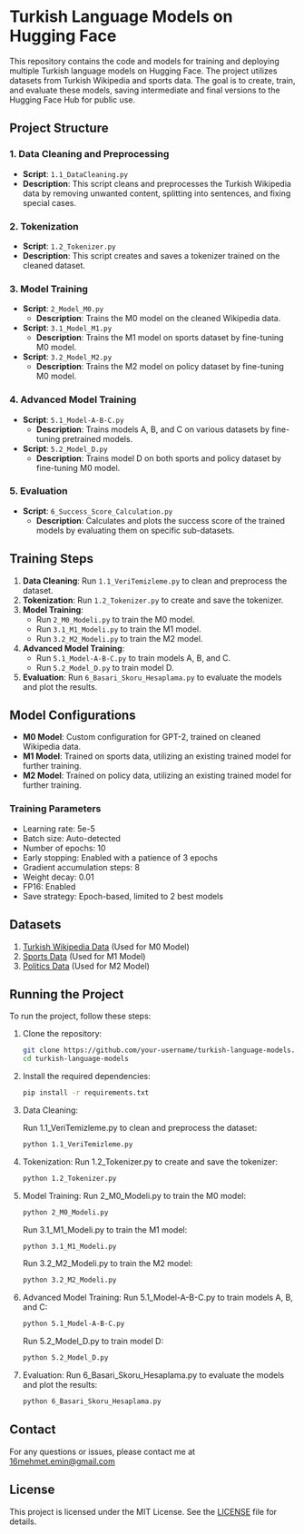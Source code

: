 # Turkish Language Models on Hugging Face

This repository contains the code and models for training and deploying multiple Turkish language models on Hugging Face. The project utilizes datasets from Turkish Wikipedia and sports data. The goal is to create, train, and evaluate these models, saving intermediate and final versions to the Hugging Face Hub for public use.

## Project Structure

### 1. Data Cleaning and Preprocessing
- **Script**: `1.1_DataCleaning.py`
- **Description**: This script cleans and preprocesses the Turkish Wikipedia data by removing unwanted content, splitting into sentences, and fixing special cases.

### 2. Tokenization
- **Script**: `1.2_Tokenizer.py`
- **Description**: This script creates and saves a tokenizer trained on the cleaned dataset.

### 3. Model Training
- **Script**: `2_Model_M0.py`
  - **Description**: Trains the M0 model on the cleaned Wikipedia data.
- **Script**: `3.1_Model_M1.py`
  - **Description**: Trains the M1 model on sports dataset by fine-tuning M0 model.
- **Script**: `3.2_Model_M2.py`
  - **Description**: Trains the M2 model on policy dataset by fine-tuning M0 model.

### 4. Advanced Model Training
- **Script**: `5.1_Model-A-B-C.py`
  - **Description**: Trains models A, B, and C on various datasets by fine-tuning pretrained models.
- **Script**: `5.2_Model_D.py`
  - **Description**: Trains model D on both sports and policy dataset by fine-tuning M0 model.

### 5. Evaluation
- **Script**: `6_Success_Score_Calculation.py`
  - **Description**: Calculates and plots the success score of the trained models by evaluating them on specific sub-datasets.

## Training Steps

1. **Data Cleaning**: Run `1.1_VeriTemizleme.py` to clean and preprocess the dataset.
2. **Tokenization**: Run `1.2_Tokenizer.py` to create and save the tokenizer.
3. **Model Training**:
   - Run `2_M0_Modeli.py` to train the M0 model.
   - Run `3.1_M1_Modeli.py` to train the M1 model.
   - Run `3.2_M2_Modeli.py` to train the M2 model.
4. **Advanced Model Training**:
   - Run `5.1_Model-A-B-C.py` to train models A, B, and C.
   - Run `5.2_Model_D.py` to train model D.
5. **Evaluation**: Run `6_Basari_Skoru_Hesaplama.py` to evaluate the models and plot the results.


## Model Configurations

- **M0 Model**: Custom configuration for GPT-2, trained on cleaned Wikipedia data.
- **M1 Model**: Trained on sports data, utilizing an existing trained model for further training.
- **M2 Model**: Trained on policy data, utilizing an existing trained model for further training.

### Training Parameters
- Learning rate: 5e-5
- Batch size: Auto-detected
- Number of epochs: 10
- Early stopping: Enabled with a patience of 3 epochs
- Gradient accumulation steps: 8
- Weight decay: 0.01
- FP16: Enabled
- Save strategy: Epoch-based, limited to 2 best models

## Datasets

1. [Turkish Wikipedia Data](https://drive.google.com/file/d/1-6Xdvn_R7LbPGpU3wzP2B-ZtYq54WV4K/view?usp=sharing) (Used for M0 Model)
2. [Sports Data](https://drive.google.com/file/d/1lYxotjuIdYzOvm2eiMki8lj588v7guPJ/view?usp=sharing) (Used for M1 Model)
3. [Politics Data](https://drive.google.com/file/d/1lYxotjuIdYzOvm2eiMki8lj588v7guPJ/view?usp=sharing) (Used for M2 Model)

## Running the Project

To run the project, follow these steps:

1. Clone the repository:
    ```sh
    git clone https://github.com/your-username/turkish-language-models.git
    cd turkish-language-models
    ```
3. Install the required dependencies:

    ```sh
    pip install -r requirements.txt
    ```
5. Data Cleaning:

   Run 1.1_VeriTemizleme.py to clean and preprocess the dataset:
   ```sh
   python 1.1_VeriTemizleme.py
   ```
7. Tokenization:
   Run 1.2_Tokenizer.py to create and save the tokenizer:
   ```sh
   python 1.2_Tokenizer.py
   ```
8. Model Training:
   Run 2_M0_Modeli.py to train the M0 model:
   ```sh
   python 2_M0_Modeli.py
   ```
   Run 3.1_M1_Modeli.py to train the M1 model:
   ```sh
   python 3.1_M1_Modeli.py
   ```
   Run 3.2_M2_Modeli.py to train the M2 model:
   ```sh
   python 3.2_M2_Modeli.py
   ```
7. Advanced Model Training:
   Run 5.1_Model-A-B-C.py to train models A, B, and C:
   ```sh
   python 5.1_Model-A-B-C.py
   ```
   Run 5.2_Model_D.py to train model D:
   ```sh
   python 5.2_Model_D.py
   ```
7. Evaluation:
   Run 6_Basari_Skoru_Hesaplama.py to evaluate the models and plot the results:
   ```sh
   python 6_Basari_Skoru_Hesaplama.py
   ```





## Contact

For any questions or issues, please contact me at 16mehmet.emin@gmail.com

## License

This project is licensed under the MIT License. See the [LICENSE](LICENSE) file for details.
